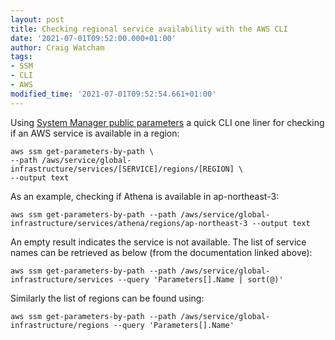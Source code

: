 ```yaml
---
layout: post
title: Checking regional service availability with the AWS CLI
date: '2021-07-01T09:52:00.000+01:00'
author: Craig Watcham
tags:
- SSM
- CLI
- AWS
modified_time: '2021-07-01T09:52:54.661+01:00'
---
```


Using [System Manager public parameters][ssm-params] a quick CLI one liner for checking if an AWS service is available in a region:

```
aws ssm get-parameters-by-path \
--path /aws/service/global-infrastructure/services/[SERVICE]/regions/[REGION] \
--output text
```

As an example, checking if Athena is available in ap-northeast-3:

```
aws ssm get-parameters-by-path --path /aws/service/global-infrastructure/services/athena/regions/ap-northeast-3 --output text
```

An empty result indicates the service is not available. The list of service names can be retrieved as below (from the documentation linked above):
```
aws ssm get-parameters-by-path --path /aws/service/global-infrastructure/services --query 'Parameters[].Name | sort(@)'
```

Similarly the list of regions can be found using:
```
aws ssm get-parameters-by-path --path /aws/service/global-infrastructure/regions --query 'Parameters[].Name'
```

[ssm-params]: https://docs.aws.amazon.com/systems-manager/latest/userguide/parameter-store-public-parameters-global-infrastructure.html